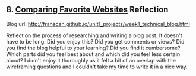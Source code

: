 ## 8. [Comparing Favorite Websites](8_technical_blog/readme.md) Reflection

Blog url: http://franscan.github.io/unit1_projects/week1_technical_blog.html

Reflect on the process of researching and writing a blog post. It doesn't have to be long. Did you enjoy this? Did you get comments or views? Did you find the blog helpful to your learning? Did you find it cumbersome? Which parts did you feel best about and which did you feel less certain about?
I didn't enjoy it thoroughly as it felt a bit of an overlap with the wireframing questions and I couldn't take my time to write it in a nice way.
